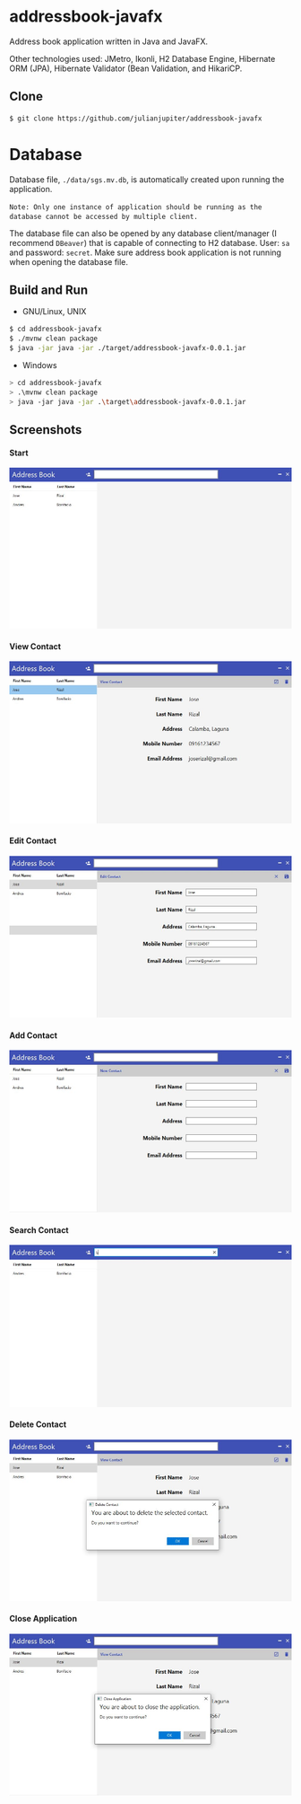 # addressbook-javafx
Address book application written in Java and JavaFX. 

Other technologies used: JMetro, Ikonli, H2 Database Engine, Hibernate ORM (JPA), Hibernate Validator (Bean Validation, and HikariCP.

## Clone

```bash
$ git clone https://github.com/julianjupiter/addressbook-javafx
```

# Database

Database file, `./data/sgs.mv.db`, is automatically created upon running the application. 

`Note: Only one instance of application should be running as the database cannot be accessed by multiple client.`

The database file can also be opened by any database client/manager (I recommend `DBeaver`) that is capable of connecting to H2 database. User: `sa` and password: `secret`. Make sure address book application is not running when opening the database file.

## Build and Run

- GNU/Linux, UNIX

```bash
$ cd addressbook-javafx
$ ./mvnw clean package
$ java -jar java -jar ./target/addressbook-javafx-0.0.1.jar
```

- Windows

```bash
> cd addressbook-javafx
> .\mvnw clean package
> java -jar java -jar .\target\addressbook-javafx-0.0.1.jar
```

## Screenshots

#### Start
![alt text](screenshots/01.JPG "Home")

#### View Contact
![alt text](screenshots/02.JPG "Home")

#### Edit Contact
![alt text](screenshots/03.JPG "Home")

#### Add Contact
![alt text](screenshots/04.JPG "Home")

#### Search Contact
![alt text](screenshots/05.JPG "Home")

#### Delete Contact
![alt text](screenshots/06.JPG "Home")

#### Close Application
![alt text](screenshots/07.JPG "Home")